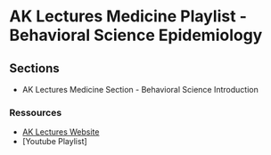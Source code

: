 # AK Lectures Medicine Playlist - Behavioral Science Epidemiology

## Sections

- AK Lectures Medicine Section - Behavioral Science Introduction

### Ressources

- [AK Lectures Website](https://aklectures.com/subject/medical/behavioral-science/epidemiology)
- [Youtube Playlist]
